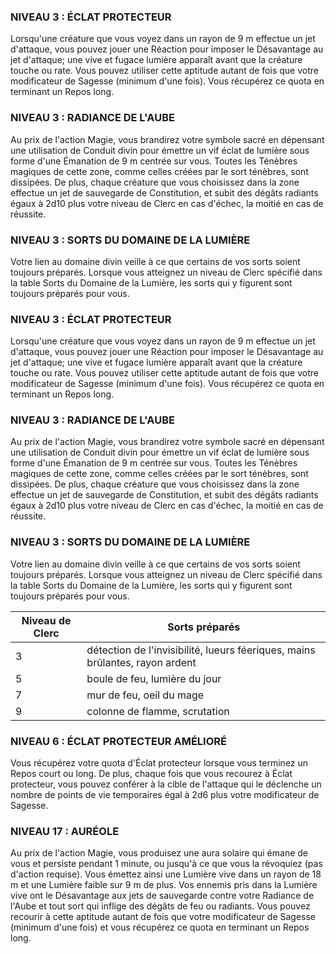 
### NIVEAU 3 : ÉCLAT PROTECTEUR

Lorsqu'une créature que vous voyez dans un rayon de 9 m effectue un jet d'attaque, vous pouvez jouer une Réaction pour imposer le Désavantage au jet d'attaque; une vive et fugace lumière apparaît avant que la créature touche ou rate. Vous pouvez utiliser cette aptitude autant de fois que votre modificateur de Sagesse (minimum d'une fois). Vous récupérez ce quota en terminant un Repos long.

### NIVEAU 3 : RADIANCE DE L'AUBE

Au prix de l'action Magie, vous brandirez votre symbole sacré en dépensant une utilisation de Conduit divin pour émettre un vif éclat de lumière sous forme d'une Émanation de 9 m centrée sur vous. Toutes les Ténèbres magiques de cette zone, comme celles créées par le sort ténèbres, sont dissipées. De plus, chaque créature que vous choisissez dans la zone effectue un jet de sauvegarde de Constitution, et subit des dégâts radiants égaux à 2d10 plus votre niveau de Clerc en cas d'échec, la moitié en cas de réussite.

### NIVEAU 3 : SORTS DU DOMAINE DE LA LUMIÈRE

Votre lien au domaine divin veille à ce que certains de vos sorts soient toujours préparés. Lorsque vous atteignez un niveau de Clerc spécifié dans la table Sorts du Domaine de la Lumière, les sorts qui y figurent sont toujours préparés pour vous.

### NIVEAU 3 : ÉCLAT PROTECTEUR

Lorsqu'une créature que vous voyez dans un rayon de 9 m effectue un jet d'attaque, vous pouvez jouer une Réaction pour imposer le Désavantage au jet d'attaque; une vive et fugace lumière apparaît avant que la créature touche ou rate. Vous pouvez utiliser cette aptitude autant de fois que votre modificateur de Sagesse (minimum d'une fois). Vous récupérez ce quota en terminant un Repos long.

### NIVEAU 3 : RADIANCE DE L'AUBE

Au prix de l'action Magie, vous brandirez votre symbole sacré en dépensant une utilisation de Conduit divin pour émettre un vif éclat de lumière sous forme d'une Émanation de 9 m centrée sur vous. Toutes les Ténèbres magiques de cette zone, comme celles créées par le sort ténèbres, sont dissipées. De plus, chaque créature que vous choisissez dans la zone effectue un jet de sauvegarde de Constitution, et subit des dégâts radiants égaux à 2d10 plus votre niveau de Clerc en cas d'échec, la moitié en cas de réussite.

### NIVEAU 3 : SORTS DU DOMAINE DE LA LUMIÈRE

Votre lien au domaine divin veille à ce que certains de vos sorts soient toujours préparés. Lorsque vous atteignez un niveau de Clerc spécifié dans la table Sorts du Domaine de la Lumière, les sorts qui y figurent sont toujours préparés pour vous.

|Niveau de Clerc|Sorts préparés|
|---|---|
|3|détection de l'invisibilité, lueurs féeriques, mains brûlantes, rayon ardent|
|5|boule de feu, lumière du jour|
|7|mur de feu, oeil du mage|
|9|colonne de flamme, scrutation|

### NIVEAU 6 : ÉCLAT PROTECTEUR AMÉLIORÉ

Vous récupérez votre quota d'Éclat protecteur lorsque vous terminez un Repos court ou long. De plus, chaque fois que vous recourez à Éclat protecteur, vous pouvez conférer à la cible de l'attaque qui le déclenche un nombre de points de vie temporaires égal à 2d6 plus votre modificateur de Sagesse.

### NIVEAU 17 : AURÉOLE

Au prix de l'action Magie, vous produisez une aura solaire qui émane de vous et persiste pendant 1 minute, ou jusqu'à ce que vous la révoquiez (pas d'action requise). Vous émettez ainsi une Lumière vive dans un rayon de 18 m et une Lumière faible sur 9 m de plus. Vos ennemis pris dans la Lumière vive ont le Désavantage aux jets de sauvegarde contre votre Radiance de l'Aube et tout sort qui inflige des dégâts de feu ou radiants. Vous pouvez recourir à cette aptitude autant de fois que votre modificateur de Sagesse (minimum d'une fois) et vous récupérez ce quota en terminant un Repos long.